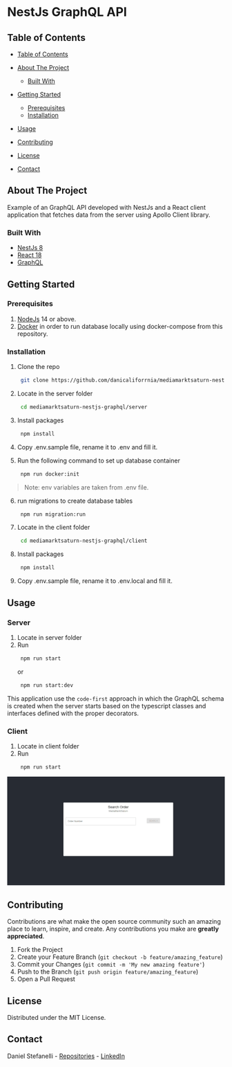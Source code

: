 # NestJs GraphQL API

<!-- TABLE OF CONTENTS -->
## Table of Contents

- [Table of Contents](#table-of-contents)
- [About The Project](#about-the-project)
    - [Built With](#built-with)
- [Getting Started](#getting-started)
    - [Prerequisites](#prerequisites)
    - [Installation](#installation)
- [Usage](#usage)
    
- [Contributing](#contributing)
- [License](#license)
- [Contact](#contact)

## About The Project

Example of an GraphQL API developed with NestJs and a React client application that fetches data from the server using
Apollo Client library.

### Built With

- [NestJs 8](https://nestjs.com/)
- [React 18](https://reactjs.org/)
- [GraphQL](https://graphql.org/)

## Getting Started

### Prerequisites

1. [NodeJs](https://nodejs.org/en/download/) 14 or above.
2. [Docker](https://docs.docker.com/get-docker/) in order to run database locally using docker-compose from this repository.

### Installation

1. Clone the repo
   ```sh
    git clone https://github.com/danicaliforrnia/mediamarktsaturn-nestjs-graphql 
   ```

2. Locate in the server folder

   ```sh
    cd mediamarktsaturn-nestjs-graphql/server
   ```
   
3. Install packages

   ```sh
    npm install
   ```
   
4. Copy .env.sample file, rename it to .env and fill it.

5. Run the following command to set up database container
   ```sh
    npm run docker:init
   ```
   
> Note: env variables are taken from .env file.

6. run migrations to create database tables   

   ```sh
    npm run migration:run
   ```
   
7. Locate in the client folder

   ```sh
    cd mediamarktsaturn-nestjs-graphql/client
   ```

8. Install packages

   ```sh
    npm install
   ```
   
9. Copy .env.sample file, rename it to .env.local and fill it.
 
## Usage

### Server

1. Locate in server folder
2. Run
   ```sh
    npm run start
   ```
    or 
   ```sh
    npm run start:dev
   ```
   
This application use the `code-first` approach in which the GraphQL schema is created when
the server starts based on the typescript classes and interfaces defined with the proper
decorators.

### Client

1. Locate in client folder
2. Run
   ```sh
    npm run start
   ```
   
![](client.gif)

## Contributing

Contributions are what make the open source community such an amazing place to learn, inspire, and create. Any contributions you make are **greatly appreciated**.

1. Fork the Project
2. Create your Feature Branch (`git checkout -b feature/amazing_feature`)
3. Commit your Changes (`git commit -m 'My new amazing feature'`)
4. Push to the Branch (`git push origin feature/amazing_feature`)
5. Open a Pull Request

## License

Distributed under the MIT License.

## Contact

Daniel Stefanelli - [Repositories](https://github.com/danicaliforrnia) - [LinkedIn](https://www.linkedin.com/in/daniel-stefanelli/)
